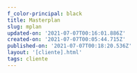 ```yaml
---
f_color-principal: black
title: Masterplan
slug: mplan
updated-on: '2021-07-07T00:16:01.886Z'
created-on: '2021-07-07T00:05:44.715Z'
published-on: '2021-07-07T00:18:20.536Z'
layout: '[cliente].html'
tags: cliente
---
```



